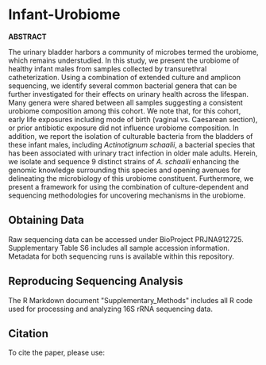 # Infant-Urobiome

**ABSTRACT**

The urinary bladder harbors a community of microbes termed the urobiome, which remains understudied. In this study, we present the urobiome of healthy infant males from samples collected by transurethral catheterization. Using a combination of extended culture and amplicon sequencing, we identify several common bacterial genera that can be further investigated for their effects on urinary health across the lifespan. Many genera were shared between all samples suggesting a consistent urobiome composition among this cohort. We note that, for this cohort, early life exposures including mode of birth (vaginal vs. Caesarean section), or prior antibiotic exposure did not influence urobiome composition. In addition, we report the isolation of culturable bacteria from the bladders of these infant males, including *Actinotignum schaalii*, a bacterial species that has been associated with urinary tract infection in older male adults. Herein, we isolate and sequence 9 distinct strains of *A. schaalii* enhancing the genomic knowledge surrounding this species and opening avenues for delineating the microbiology of this urobiome constituent. Furthermore, we present a framework for using the combination of culture-dependent and sequencing methodologies for uncovering mechanisms in the urobiome.

## Obtaining Data

Raw sequencing data can be accessed under BioProject PRJNA912725. Supplementary Table S6 includes all sample accession information. Metadata for both sequencing runs is available within this repository. 

## Reproducing Sequencing Analysis

The R Markdown document "Supplementary_Methods" includes all R code used for processing and analyzing 16S rRNA sequencing data. 


## Citation

To cite the paper, please use: 
